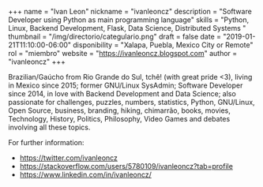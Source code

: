 +++
name = "Ivan Leon"
nickname = "ivanleoncz"
description = "Software Developer using Python as main programming language"
skills = "Python, Linux, Backend Development, Flask, Data Science, Distributed Systems "
thumbnail = "/img/directorio/categulario.png"
draft = false
date = "2019-01-21T11:10:00-06:00"
disponibility = "Xalapa, Puebla, Mexico City or Remote"
rol = "miembro"
website = "https://ivanleoncz.blogspot.com"
author = "ivanleoncz"
+++

Brazilian/Gaúcho from Rio Grande do Sul, tchê! (with great pride <3), living in Mexico since 2015; former GNU/Linux SysAdmin; Software Developer since 2014, in love with Backend Development and Data Science; also passionate for challenges, puzzles, numbers, statistics, Python, GNU/Linux, Open Source, business, branding, hiking, chimarrão, books, movies, Technology, History, Politics, Philosophy, Video Games and debates involving all these topics.

For further information:

- https://twitter.com/ivanleoncz
- https://stackoverflow.com/users/5780109/ivanleoncz?tab=profile
- https://www.linkedin.com/in/ivanleoncz/ 
